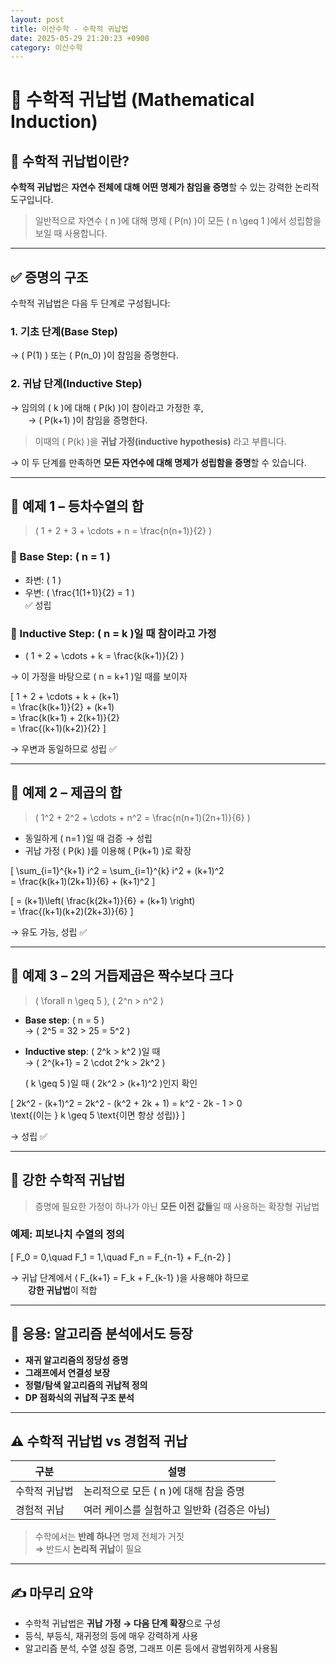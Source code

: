 ```yaml
---
layout: post
title: 이산수학 - 수학적 귀납법
date: 2025-05-29 21:20:23 +0900
category: 이산수학
---
```

# 🔁 수학적 귀납법 (Mathematical Induction)

## 🧩 수학적 귀납법이란?

**수학적 귀납법**은 **자연수 전체에 대해 어떤 명제가 참임을 증명**할 수 있는 강력한 논리적 도구입니다.  

> 일반적으로 자연수 \( n \)에 대해 명제 \( P(n) \)이 모든 \( n \geq 1 \)에서 성립함을 보일 때 사용합니다.

---

## ✅ 증명의 구조

수학적 귀납법은 다음 두 단계로 구성됩니다:

### 1. **기초 단계(Base Step)**  
→ \( P(1) \) 또는 \( P(n_0) \)이 참임을 증명한다.

### 2. **귀납 단계(Inductive Step)**  
→ 임의의 \( k \)에 대해 \( P(k) \)이 참이라고 가정한 후,  
  → \( P(k+1) \)이 참임을 증명한다.

> 이때의 \( P(k) \)을 **귀납 가정(inductive hypothesis)** 라고 부릅니다.

→ 이 두 단계를 만족하면 **모든 자연수에 대해 명제가 성립함을 증명**할 수 있습니다.

---

## 🧪 예제 1 – 등차수열의 합

> \( 1 + 2 + 3 + \cdots + n = \frac{n(n+1)}{2} \)

### 🔹 Base Step: \( n = 1 \)

- 좌변: \( 1 \)  
- 우변: \( \frac{1(1+1)}{2} = 1 \)  
✅ 성립

### 🔹 Inductive Step: \( n = k \)일 때 참이라고 가정

- \( 1 + 2 + \cdots + k = \frac{k(k+1)}{2} \)

→ 이 가정을 바탕으로 \( n = k+1 \)일 때를 보이자

\[
1 + 2 + \cdots + k + (k+1)  
= \frac{k(k+1)}{2} + (k+1)  
= \frac{k(k+1) + 2(k+1)}{2}  
= \frac{(k+1)(k+2)}{2}
\]

→ 우변과 동일하므로 성립 ✅

---

## 🧪 예제 2 – 제곱의 합

> \( 1^2 + 2^2 + \cdots + n^2 = \frac{n(n+1)(2n+1)}{6} \)

- 동일하게 \( n=1 \)일 때 검증 → 성립
- 귀납 가정 \( P(k) \)를 이용해 \( P(k+1) \)로 확장

\[
\sum_{i=1}^{k+1} i^2 = \sum_{i=1}^{k} i^2 + (k+1)^2  
= \frac{k(k+1)(2k+1)}{6} + (k+1)^2
\]

\[
= (k+1)\left( \frac{k(2k+1)}{6} + (k+1) \right)  
= \frac{(k+1)(k+2)(2k+3)}{6}
\]

→ 유도 가능, 성립 ✅

---

## 🧪 예제 3 – 2의 거듭제곱은 짝수보다 크다

> \( \forall n \geq 5 \), \( 2^n > n^2 \)

- **Base step**: \( n = 5 \)  
  → \( 2^5 = 32 > 25 = 5^2 \)

- **Inductive step**: \( 2^k > k^2 \)일 때  
  → \( 2^{k+1} = 2 \cdot 2^k > 2k^2 \)

  \( k \geq 5 \)일 때 \( 2k^2 > (k+1)^2 \)인지 확인

\[
2k^2 - (k+1)^2 = 2k^2 - (k^2 + 2k + 1) = k^2 - 2k - 1 > 0  
\text{(이는 } k \geq 5 \text{이면 항상 성립)}
\]

→ 성립 ✅

---

## 🔀 강한 수학적 귀납법

> 증명에 필요한 가정이 하나가 아닌 **모든 이전 값들**일 때 사용하는 확장형 귀납법

### 예제: 피보나치 수열의 정의

\[
F_0 = 0,\quad F_1 = 1,\quad F_n = F_{n-1} + F_{n-2}
\]

→ 귀납 단계에서 \( F_{k+1} = F_k + F_{k-1} \)을 사용해야 하므로  
  **강한 귀납법**이 적합

---

## 🧠 응용: 알고리즘 분석에서도 등장

- **재귀 알고리즘의 정당성 증명**
- **그래프에서 연결성 보장**
- **정렬/탐색 알고리즘의 귀납적 정의**
- **DP 점화식의 귀납적 구조 분석**

---

## ⚠️ 수학적 귀납법 vs 경험적 귀납

| 구분 | 설명 |
|------|------|
| 수학적 귀납법 | 논리적으로 모든 \( n \)에 대해 참을 증명 |
| 경험적 귀납 | 여러 케이스를 실험하고 일반화 (검증은 아님) |

> 수학에서는 **반례 하나**면 명제 전체가 거짓  
> ⇒ 반드시 **논리적 귀납**이 필요

---

## ✍️ 마무리 요약

- 수학적 귀납법은 **귀납 가정 → 다음 단계 확장**으로 구성
- 등식, 부등식, 재귀정의 등에 매우 강력하게 사용
- 알고리즘 분석, 수열 성질 증명, 그래프 이론 등에서 광범위하게 사용됨